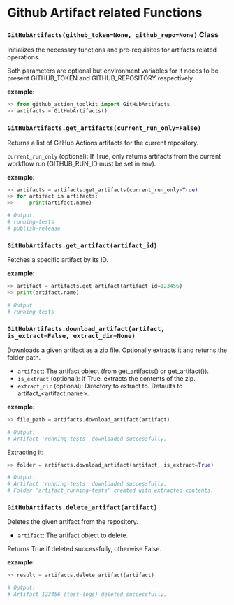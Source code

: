Github Artifact related Functions
================

### **`GitHubArtifacts(github_token=None, github_repo=None)` Class**

Initializes the necessary functions and pre-requisites for artifacts related operations.

Both parameters are optional but environment variables for it needs to be present GITHUB_TOKEN and GITHUB_REPOSITORY respectively.

**example:**

```python
>> from github_action_toolkit import GitHubArtifacts
>> artifacts = GitHubArtifacts()
```

### **`GitHubArtifacts.get_artifacts(current_run_only=False)`**

Returns a list of GitHub Actions artifacts for the current repository.

`current_run_only` (optional): If True, only returns artifacts from the current workflow run (GITHUB_RUN_ID must be set in env).

**example:**

```python
>> artifacts = artifacts.get_artifacts(current_run_only=True)
>> for artifact in artifacts:
>>     print(artifact.name)

# Output:
# running-tests
# publish-release
```

### **`GitHubArtifacts.get_artifact(artifact_id)`**

Fetches a specific artifact by its ID.

**example:**

```python
>> artifact = artifacts.get_artifact(artifact_id=123456)
>> print(artifact.name)

# Output
# running-tests
```

### **`GitHubArtifacts.download_artifact(artifact, is_extract=False, extract_dir=None)`**

Downloads a given artifact as a zip file. Optionally extracts it and returns the folder path.

* `artifact`: The artifact object (from get_artifacts() or get_artifact()).
* `is_extract` (optional): If True, extracts the contents of the zip.
* `extract_dir` (optional): Directory to extract to. Defaults to artifact_<artifact.name>.

**example:**

```python
>> file_path = artifacts.download_artifact(artifact)

# Output:
# Artifact 'running-tests' downloaded successfully.
```

Extracting it:

```python
>> folder = artifacts.download_artifact(artifact, is_extract=True)

# Output:
# Artifact 'running-tests' downloaded successfully.
# Folder 'artifact_running-tests' created with extracted contents.
```

### **`GitHubArtifacts.delete_artifact(artifact)`**

Deletes the given artifact from the repository.

* `artifact`: The artifact object to delete.

Returns True if deleted successfully, otherwise False.

**example:**

```python
>> result = artifacts.delete_artifact(artifact)

# Output:
# Artifact 123456 (test-logs) deleted successfully.
```
